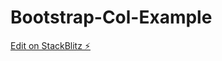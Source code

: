 # Bootstrap-Col-Example

[Edit on StackBlitz ⚡️](https://stackblitz.com/edit/stackblitz-starters-pgpckn)